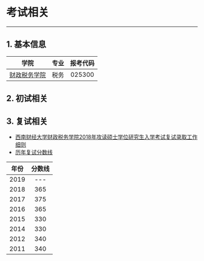 # 考试相关

***

## 1. 基本信息

|                          学院                          | 专业 | 报考代码 |
| :----------------------------------------------------: | :--: | :------: |
| [财政税务学院](https://spft.swufe.edu.cn/Chi/zwsy.htm) | 税务 |  025300  |

## 2. 初试相关



## 3. 复试相关

* [西南财经大学财政税务学院2018年攻读硕士学位研究生入学考试复试录取工作细则](https://spft.swufe.edu.cn/info/1118/2061.htm)
* [历年复试分数线](http://yz.swufe.edu.cn/chaxun/yzbwww/fsx/fsx.html)

| 年份 | 分数线 |
| :--: | :----: |
| 2019 |  ---   |
| 2018 |  365   |
| 2017 |  375   |
| 2016 |  365   |
| 2015 |  330   |
| 2014 |  330   |
| 2012 |  340   |
| 2011 |  340   |

